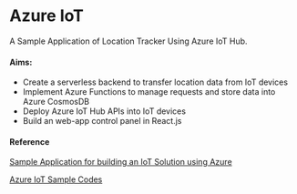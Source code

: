 # Azure IoT


A Sample Application of Location Tracker Using Azure IoT Hub.

#### Aims:

* Create a serverless backend to transfer location data from IoT devices
* Implement Azure Functions to manage requests and store data into Azure CosmosDB
* Deploy Azure IoT Hub APIs into IoT devices 
* Build an web-app control panel in React.js



#### Reference

[Sample Application for building an IoT Solution using Azure](https://blog.bitsrc.io/building-and-scaling-iot-solutions-with-microsoft-azure-a9d999df4b8)

[Azure IoT Sample Codes](https://github.com/Azure-Samples/azure-iot-samples-node)